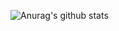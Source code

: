 

![Anurag's github stats](https://github-readme-stats.vercel.app/api?username=yjunej&theme=dark&show_icons=true&count_private=true)<br>

